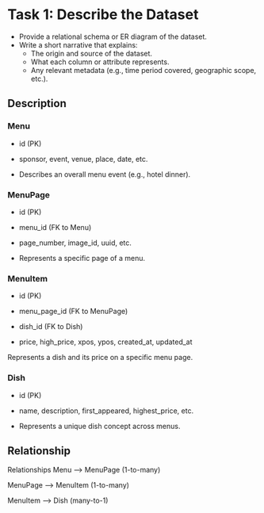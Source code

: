 # Task 1: Describe the Dataset

- Provide a relational schema or ER diagram of the dataset.
- Write a short narrative that explains:
  - The origin and source of the dataset.
  - What each column or attribute represents.
  - Any relevant metadata (e.g., time period covered, geographic scope, etc.).


## Description

### Menu

- id (PK)

- sponsor, event, venue, place, date, etc.

- Describes an overall menu event (e.g., hotel dinner).

### MenuPage

- id (PK)

- menu_id (FK to Menu)

- page_number, image_id, uuid, etc.

- Represents a specific page of a menu.

### MenuItem

- id (PK)

- menu_page_id (FK to MenuPage)

- dish_id (FK to Dish)

- price, high_price, xpos, ypos, created_at, updated_at

Represents a dish and its price on a specific menu page.

### Dish

- id (PK)

- name, description, first_appeared, highest_price, etc.

- Represents a unique dish concept across menus.

## Relationship

Relationships
Menu ⟶ MenuPage (1-to-many)

MenuPage ⟶ MenuItem (1-to-many)

MenuItem ⟶ Dish (many-to-1)
